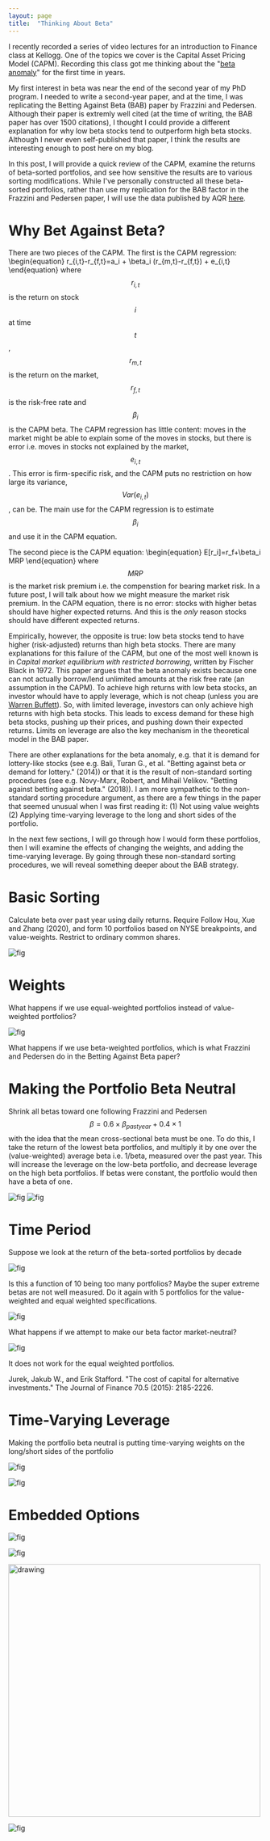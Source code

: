 ```yaml
---
layout: page
title:  "Thinking About Beta"
---
```


I recently recorded a series of video lectures for an introduction to Finance class at Kellogg.  One of the topics we cover is the Capital Asset Pricing Model (CAPM). Recording this class got me thinking about the "<a href="
https://en.wikipedia.org/wiki/Low-volatility_anomaly" title="b1">beta anomaly</a>" for the first time in years.  

My first interest in beta was near the end of the second year of my PhD program.  I needed to write a second-year paper, and at the time, I was replicating the Betting Against Beta (BAB) paper by Frazzini and Pedersen. Although their paper is extremly well cited (at the time of writing, the BAB paper has over 1500 citations), I thought I could provide a different explanation for why low beta stocks tend to outperform high beta stocks.  Although I never even self-published that paper, I think the results are interesting enough to post here on my blog.

In this post, I will provide a quick review of the CAPM, examine the returns of beta-sorted portfolios, and see how sensitive the results are to various sorting modifications.  While I've personally constructed all these beta-sorted portfolios, rather than use my replication for the BAB factor in the Frazzini and Pedersen paper, I will use the data published by AQR <a href="https://www.aqr.com/Insights/Datasets/Betting-Against-Beta-Equity-Factors-Monthly" title="b1">here</a>.

# Why Bet Against Beta?

There are two pieces of the CAPM.  The first is the CAPM regression:
\begin{equation}
r_{i,t}-r_{f,t}=a_i + \beta_i (r_{m,t}-r_{f,t}) + e_{i,t}
\end{equation}
where $$r_{i,t}$$ is the return on stock $$i$$ at time $$t$$, $$r_{m,t}$$ is the return on the market, $$r_{f,t}$$ is the risk-free rate and $$\beta_i$$ is the CAPM beta. The CAPM regression has little content: moves in the market might be able to explain some of the moves in stocks, but there is error i.e. moves in stocks not explained by the market, $$e_{i,t}$$.  This error is firm-specific risk, and the CAPM puts no restriction on how large its variance, $$Var(e_{i,t})$$, can be.  The main use for the CAPM regression is to estimate $$\beta_i$$ and use it in the CAPM equation.

The second piece is the CAPM equation:
\begin{equation}
E[r_i]=r_f+\beta_i MRP
\end{equation}
where $$MRP$$ is the market risk premium i.e. the compenstion for bearing market risk. In a future post, I will talk about how we might measure the market risk premium. In the CAPM equation, there is no error: stocks with higher betas should have higher expected returns.  And this is the *only* reason stocks should have different expected returns.  

Empirically, however, the opposite is true: low beta stocks tend to have higher (risk-adjusted) returns than high beta stocks.  There are many explanations for this failure of the CAPM, but one of the most well known is in *Capital market equilibrium with restricted borrowing*, written by Fischer Black in 1972.  This paper argues that the beta anomaly exists because one can not actually borrow/lend unlimited amounts at the risk free rate (an assumption in the CAPM).  To achieve high returns with low beta stocks, an investor whould have to apply leverage, which is not cheap (unless you are  <a href="http://docs.lhpedersen.com/BuffettsAlpha.pdf" title="b1">Warren Buffett</a>).  So, with limited leverage, investors can only achieve high returns with high beta stocks.  This leads to excess demand for these high beta stocks, pushing up their prices, and pushing down their expected returns. Limits on leverage are also the key mechanism in the theoretical model in the BAB paper.

There are other explanations for the beta anomaly, e.g. that it is demand for lottery-like stocks (see e.g.  Bali, Turan G., et al. "Betting against beta or demand for lottery." (2014)) or that it is the result of non-standard sorting procedures 
(see e.g. Novy-Marx, Robert, and Mihail Velikov. "Betting against betting against beta." (2018)). I am more sympathetic to the non-standard sorting procedure argument, as there are a few things in the paper that seemed unusual when I was first reading it: (1) Not using value weights (2) Applying time-varying leverage to the long and short sides of the portfolio.  

In the next few sections, I will go through how I would form these portfolios, then I will examine the effects of changing the weights, and adding the time-varying leverage.  By going through these non-standard sorting procedures, we will reveal something deeper about the BAB strategy.

# Basic Sorting

Calculate beta over past year using daily returns.  Require 
Follow Hou, Xue and Zhang (2020), and form 10 portfolios based on NYSE breakpoints, and value-weights.  Restrict to ordinary common shares.

![fig](/Post_Images/6_5_2019/vwnolev.PNG)

# Weights

What happens if we use equal-weighted portfolios instead of value-weighted portfolios?

![fig](/Post_Images/6_5_2019/ewnolev.PNG)

What happens if we use beta-weighted portfolios, which is what Frazzini and Pedersen do in the Betting Against Beta paper?

# Making the Portfolio Beta Neutral 

Shrink all betas toward one following Frazzini and Pedersen $$ \beta=0.6 \times \beta_{past year}+0.4 \times 1$$ with the idea that the mean cross-sectional beta must be one.  To do this, I take the return of the lowest beta portfolios, and multiply it by one over the (value-weighted) average beta i.e. 1/beta, measured over the past year.  This will increase the leverage on the low-beta portfolio, and decrease leverage on the high beta portfolios.  If betas were constant, the portfolio would then have a beta of one.

![fig](/Post_Images/6_5_2019/vwlev.PNG)
![fig](/Post_Images/6_5_2019/ewlev.PNG)

# Time Period

Suppose we look at the return of the beta-sorted portfolios by decade

![fig](/Post_Images/6_5_2019/dec10.PNG)

Is this a function of 10 being too many portfolios? Maybe the super extreme betas are not well measured.  Do it again with 5 portfolios for the value-weighted and equal weighted specifications.

![fig](/Post_Images/6_5_2019/dec5.PNG)

What happens if we attempt to make our beta factor market-neutral?

![fig](/Post_Images/6_5_2019/dec10lev.PNG)

It does not work for the equal weighted portfolios.  

Jurek, Jakub W., and Erik Stafford. "The cost of capital for alternative investments." The Journal of Finance 70.5 (2015): 2185-2226.

# Time-Varying Leverage

Making the portfolio beta neutral is putting time-varying weights on the long/short sides of the portfolio 

![fig](/Post_Images/6_5_2019/leverage.PNG)

![fig](/Post_Images/6_5_2019/tvlev.PNG)

# Embedded Options

![fig](/Post_Images/6_5_2019/fignolev.png)

![fig](/Post_Images/6_5_2019/figlev.png)

<img src="/Post_Images/6_5_2019/vwzoomin.png" alt="drawing" width="500"/>


![fig](/Post_Images/6_5_2019/ls.png)
